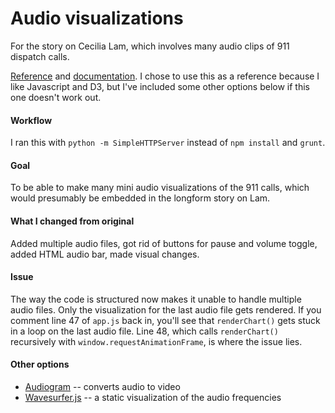 # Audio visualizations

For the story on Cecilia Lam, which involves many audio clips of 911 dispatch calls.

[Reference](https://github.com/bignerdranch/music-frequency-d3) and [documentation](https://www.bignerdranch.com/blog/music-visualization-with-d3-js/). I chose to use this as a reference because I like Javascript and D3, but I've included some other options below if this one doesn't work out. 

#### Workflow
I ran this with `python -m SimpleHTTPServer` instead of  `npm install` and `grunt`.

#### Goal
To be able to make many mini audio visualizations of the 911 calls, which would presumably be embedded in the longform story on Lam.

#### What I changed from original
Added multiple audio files, got rid of buttons for pause and volume toggle, added HTML audio bar, made visual changes.

#### Issue
The way the code is structured now makes it unable to handle multiple audio files. Only the visualization for the last audio file gets rendered. If you comment line 47 of `app.js` back in, you'll see that `renderChart()` gets stuck in a loop on the last audio file. Line 48, which calls `renderChart()` recursively with `window.requestAnimationFrame`, is where the issue lies.

#### Other options
- [Audiogram](https://github.com/nypublicradio/audiogram) -- converts audio to video
- [Wavesurfer.js](https://wavesurfer-js.org/) -- a static visualization of the audio frequencies




  









